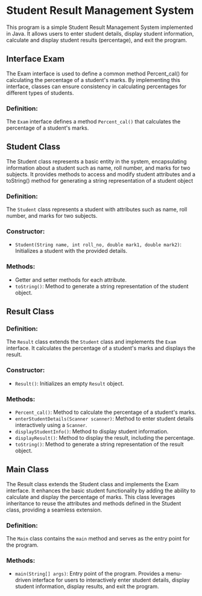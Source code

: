 # Student Result Management System

This program is a simple Student Result Management System implemented in Java. It allows users to enter student details, display student information, calculate and display student results (percentage), and exit the program.

## Interface Exam
The Exam interface is used to define a common method Percent_cal() for calculating the percentage of a student's marks. By implementing this interface, classes can ensure consistency in calculating percentages for different types of students.

### Definition:
The `Exam` interface defines a method `Percent_cal()` that calculates the percentage of a student's marks.

## Student Class
The Student class represents a basic entity in the system, encapsulating information about a student such as name, roll number, and marks for two subjects. It provides methods to access and modify student attributes and a toString() method for generating a string representation of a student object

### Definition:
The `Student` class represents a student with attributes such as name, roll number, and marks for two subjects.

### Constructor:
- `Student(String name, int roll_no, double mark1, double mark2)`: Initializes a student with the provided details.

### Methods:
- Getter and setter methods for each attribute.
- `toString()`: Method to generate a string representation of the student object.

## Result Class

### Definition:
The `Result` class extends the `Student` class and implements the `Exam` interface. It calculates the percentage of a student's marks and displays the result.

### Constructor:
- `Result()`: Initializes an empty `Result` object.

### Methods:
- `Percent_cal()`: Method to calculate the percentage of a student's marks.
- `enterStudentDetails(Scanner scanner)`: Method to enter student details interactively using a `Scanner`.
- `displayStudentInfo()`: Method to display student information.
- `displayResult()`: Method to display the result, including the percentage.
- `toString()`: Method to generate a string representation of the result object.

## Main Class
The Result class extends the Student class and implements the Exam interface. It enhances the basic student functionality by adding the ability to calculate and display the percentage of marks. This class leverages inheritance to reuse the attributes and methods defined in the Student class, providing a seamless extension.

### Definition:
The `Main` class contains the `main` method and serves as the entry point for the program.

### Methods:
- `main(String[] args)`: Entry point of the program. Provides a menu-driven interface for users to interactively enter student details, display student information, display results, and exit the program.


